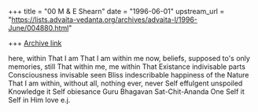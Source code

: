 +++
title = "00 M & E Shearn"
date = "1996-06-01"
upstream_url = "https://lists.advaita-vedanta.org/archives/advaita-l/1996-June/004880.html"

+++
[Archive link](https://lists.advaita-vedanta.org/archives/advaita-l/1996-June/004880.html)

here,
within That I am
That I am within me
now,
beliefs, supposed to's
only memories, still
That within me, me within That
Existance indivisable
parts
Consciousness invisable
seen
Bliss indescribable
happiness
of the Nature
That I am
within, without
all, nothing
ever, never
Self
effulgent
unspoiled
Knowledge
it Self
obiesance
Guru
Bhagavan
Sat-Chit-Ananda
One
Self it Self
in Him
love
e.j.

